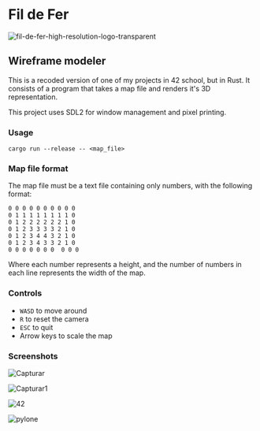 # Fil de Fer

![fil-de-fer-high-resolution-logo-transparent](https://github.com/MarcosFlavioGS/Fil_de_Fer_Rust/assets/95108526/e1f9984a-b5e1-46be-a03e-9126801588fd)


## Wireframe modeler

This is a recoded version of one of my projects in 42 school, but in Rust. It consists of a program that takes a map file and renders it's 3D representation.

This project uses SDL2 for window management and pixel printing.

### Usage
```
cargo run --release -- <map_file>
```

### Map file format

The map file must be a text file containing only numbers, with the following format:
```
0 0 0 0 0 0 0 0 0 0
0 1 1 1 1 1 1 1 1 0
0 1 2 2 2 2 2 2 1 0
0 1 2 3 3 3 3 2 1 0
0 1 2 3 4 4 3 2 1 0
0 1 2 3 4 3 3 2 1 0
0 0 0 0 0 0 0  0 0 0
```
Where each number represents a height, and the number of numbers in each line represents the width of the map.

### Controls

- `WASD` to move around
- `R` to reset the camera
- `ESC` to quit
- Arrow keys to scale the map

### Screenshots

![Capturar](https://github.com/MarcosFlavioGS/Fil_de_Fer_Rust/assets/95108526/d932e3ca-657c-4315-9fcb-9c1773dd0ae8)

![Capturar1](https://github.com/MarcosFlavioGS/Fil_de_Fer_Rust/assets/95108526/e6bf9773-ad4c-406d-8b0d-50601f7af3b9)

![42](https://github.com/MarcosFlavioGS/Fil_de_Fer_Rust/assets/95108526/49fe8624-b4f5-4f85-bf56-4f42960fc78a)

![pylone](https://github.com/MarcosFlavioGS/Fil_de_Fer_Rust/assets/95108526/fe1fc6bd-9b92-4e61-a34a-dd5070497829)
